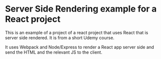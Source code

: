 # Server Side Rendering example for a React project

This is an example of a project of a react project that uses React that is server side rendered. It is from a short Udemy course. 

It uses Webpack and Node/Express to render a React app server side and send the HTML and the relevant JS to the client.